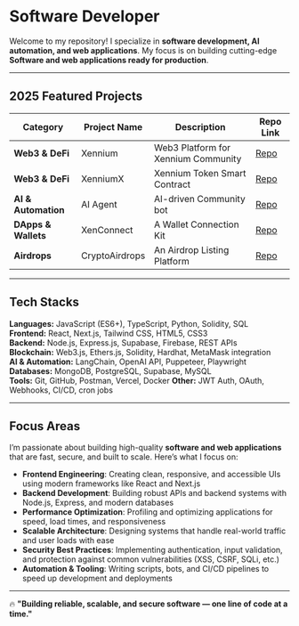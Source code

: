 # **Software Developer**  

Welcome to my repository! I specialize in **software development, AI automation, and web applications**. My focus is on building cutting-edge **Software and web applications ready for production**.  

---

## **2025 Featured Projects**  

| Category          | Project Name  | Description                          | Repo Link |
|------------------|--------------|--------------------------------------|-----------|
| **Web3 & DeFi**  | Xennium      | Web3 Platform for Xennium Community | [Repo](https://github.com/XD637/xennium.org) |
| **Web3 & DeFi**  | XenniumX     | Xennium Token Smart Contract        | [Repo](https://github.com/XD637/xenniumx) |
| **AI & Automation** | AI Agent   | AI-driven Community bot             | [Repo](https://github.com/XD637/xenx-bot) |
| **DApps & Wallets** | XenConnect | A Wallet Connection Kit             | [Repo](https://github.com/XD637/xenconnect-docs) |
| **Airdrops**     | CryptoAirdrops | An Airdrop Listing Platform        | [Repo](https://github.com/XD637/cryptoairdrops) |

---

## Tech Stacks

**Languages:** JavaScript (ES6+), TypeScript, Python, Solidity, SQL  
**Frontend:** React, Next.js, Tailwind CSS, HTML5, CSS3  
**Backend:** Node.js, Express.js, Supabase, Firebase, REST APIs  
**Blockchain:** Web3.js, Ethers.js, Solidity, Hardhat, MetaMask integration  
**AI & Automation:** LangChain, OpenAI API, Puppeteer, Playwright  
**Databases:** MongoDB, PostgreSQL, Supabase, MySQL  
**Tools:** Git, GitHub, Postman, Vercel, Docker 
**Other:** JWT Auth, OAuth, Webhooks, CI/CD, cron jobs

---

## Focus Areas

I’m passionate about building high-quality **software and web applications** that are fast, secure, and built to scale. Here’s what I focus on:

- **Frontend Engineering**: Creating clean, responsive, and accessible UIs using modern frameworks like React and Next.js  
- **Backend Development**: Building robust APIs and backend systems with Node.js, Express, and modern databases  
- **Performance Optimization**: Profiling and optimizing applications for speed, load times, and responsiveness  
- **Scalable Architecture**: Designing systems that handle real-world traffic and user loads with ease  
- **Security Best Practices**: Implementing authentication, input validation, and protection against common vulnerabilities (XSS, CSRF, SQLi, etc.)  
- **Automation & Tooling**: Writing scripts, bots, and CI/CD pipelines to speed up development and deployments

---

🔥 **"Building reliable, scalable, and secure software — one line of code at a time."**
